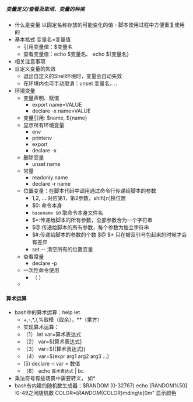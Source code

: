##### 变量定义/查看及取消、变量的种类
+ 什么是变量
    以固定名称存放的可能变化的值 
        - 脚本使用过程中方便重复使用的
+ 基本格式
    变量名=变量值
    - 引用变量值：$变量名
    - 查看变量值：echo $变量名、 echo ${变量名}
+ 相关注意事项
+ 自定义变量的失效
    - 退出自定义的Shell环境时，变量会自动失效
    - 在环境内也可手动取消：unset 变量名.. ..
+ 环境变量
    + 变量声明、赋值
        - export name=VALUE
        - declare -x name=VALUE
    + 变量引用: $name, ${name}
    + 显示所有环境变量
        - env
        - printenv
        - export
        - declare -x
    + 删除变量
        - unset name
    + 常量
        - readonly name
        - declare -r name
    + 位置变量：在脚本代码中调用通过命令行传递给脚本的参数
        - $1,$2, ...:对应第1，第2参数，shift[n]换位置
        - $0: 命令本身
        - `basename $0` 取命令本身文件名
        - $*:传递给脚本的所有参数，全部参数合为一个字符串
        - $@:传递给脚本的所有参数，每个参数为独立字符串
        - $#:传递给脚本的参数的个数
             $@ $* 只在被双引号包起来的时候才会有差异
        - set -- 清空所有的位置变量
    + 查看常量
        - declare -p 
    + 一次性命令使用
        - （ ）
    +  

#### 算术运算
+ bash中的算术运算：help let
    -   +,-,*,/,%取模（取余），**（乘方）
    -   实现算术运算：
    -  （1） let var=算术表达式
    -  （2） var=$[算术表达式]
    -  （3） var=$((算术表达式))
    -  （4） var=$(expr arg1 arg2 arg3 ...)
    -   (5)  declare -i var = 数值
    -  （6） echo `算术表达式` | bc
+ 乘法符号有些场景中需要转义， 如*
+ bash有内建的随机数生成器：$RANDOM (0-32767)
      echo $[$RANDOM%50] :0-49之间随机数
      COLOR=$[RANDOM%7+31]; echo -e "\e[1;${COLOR}mding\e[0m" 显示颜色
     
